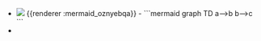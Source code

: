 - <img src="https://mermaid.ink/img/IGdyYXBoIFRECglhLS0-YgogICAgYi0tPmMK" />
  {{renderer :mermaid_oznyebqa}}
	- ```mermaid
	  graph TD
	  	a-->b
	      b-->c
	  ```
-
